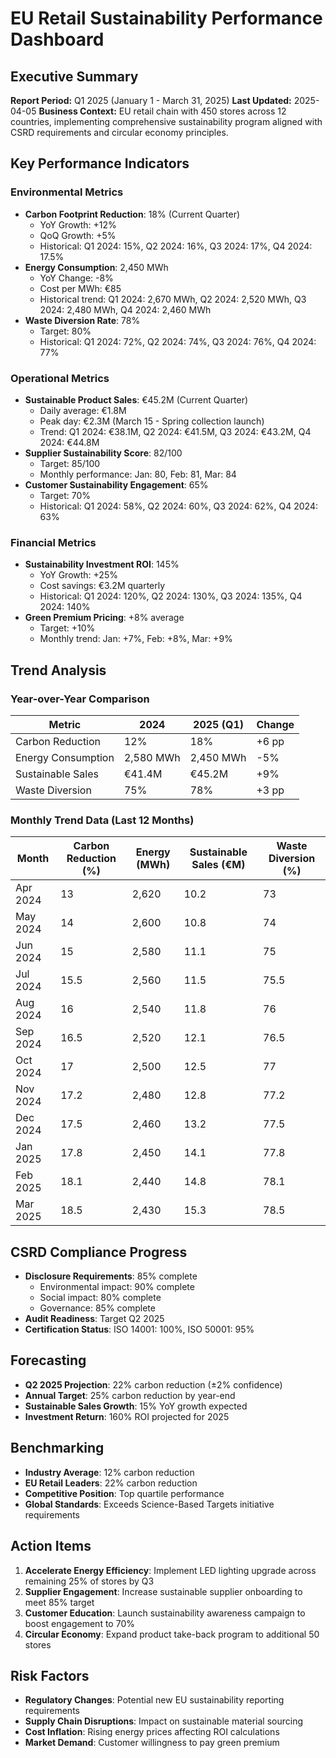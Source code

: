 # EU Retail Sustainability Performance Dashboard

## Executive Summary
**Report Period:** Q1 2025 (January 1 - March 31, 2025)
**Last Updated:** 2025-04-05
**Business Context:** EU retail chain with 450 stores across 12 countries, implementing comprehensive sustainability program aligned with CSRD requirements and circular economy principles.

## Key Performance Indicators

### Environmental Metrics
- **Carbon Footprint Reduction**: 18% (Current Quarter)
  - YoY Growth: +12%
  - QoQ Growth: +5%
  - Historical: Q1 2024: 15%, Q2 2024: 16%, Q3 2024: 17%, Q4 2024: 17.5%
- **Energy Consumption**: 2,450 MWh
  - YoY Change: -8%
  - Cost per MWh: €85
  - Historical trend: Q1 2024: 2,670 MWh, Q2 2024: 2,520 MWh, Q3 2024: 2,480 MWh, Q4 2024: 2,460 MWh
- **Waste Diversion Rate**: 78%
  - Target: 80%
  - Historical: Q1 2024: 72%, Q2 2024: 74%, Q3 2024: 76%, Q4 2024: 77%

### Operational Metrics
- **Sustainable Product Sales**: €45.2M (Current Quarter)
  - Daily average: €1.8M
  - Peak day: €2.3M (March 15 - Spring collection launch)
  - Trend: Q1 2024: €38.1M, Q2 2024: €41.5M, Q3 2024: €43.2M, Q4 2024: €44.8M
- **Supplier Sustainability Score**: 82/100
  - Target: 85/100
  - Monthly performance: Jan: 80, Feb: 81, Mar: 84
- **Customer Sustainability Engagement**: 65%
  - Target: 70%
  - Historical: Q1 2024: 58%, Q2 2024: 60%, Q3 2024: 62%, Q4 2024: 63%

### Financial Metrics
- **Sustainability Investment ROI**: 145%
  - YoY Growth: +25%
  - Cost savings: €3.2M quarterly
  - Historical: Q1 2024: 120%, Q2 2024: 130%, Q3 2024: 135%, Q4 2024: 140%
- **Green Premium Pricing**: +8% average
  - Target: +10%
  - Monthly trend: Jan: +7%, Feb: +8%, Mar: +9%

## Trend Analysis

### Year-over-Year Comparison
| Metric | 2024 | 2025 (Q1) | Change |
|--------|------|------------|--------|
| Carbon Reduction | 12% | 18% | +6 pp |
| Energy Consumption | 2,580 MWh | 2,450 MWh | -5% |
| Sustainable Sales | €41.4M | €45.2M | +9% |
| Waste Diversion | 75% | 78% | +3 pp |

### Monthly Trend Data (Last 12 Months)
| Month | Carbon Reduction (%) | Energy (MWh) | Sustainable Sales (€M) | Waste Diversion (%) |
|-------|---------------------|--------------|----------------------|-------------------|
| Apr 2024 | 13 | 2,620 | 10.2 | 73 |
| May 2024 | 14 | 2,600 | 10.8 | 74 |
| Jun 2024 | 15 | 2,580 | 11.1 | 75 |
| Jul 2024 | 15.5 | 2,560 | 11.5 | 75.5 |
| Aug 2024 | 16 | 2,540 | 11.8 | 76 |
| Sep 2024 | 16.5 | 2,520 | 12.1 | 76.5 |
| Oct 2024 | 17 | 2,500 | 12.5 | 77 |
| Nov 2024 | 17.2 | 2,480 | 12.8 | 77.2 |
| Dec 2024 | 17.5 | 2,460 | 13.2 | 77.5 |
| Jan 2025 | 17.8 | 2,450 | 14.1 | 77.8 |
| Feb 2025 | 18.1 | 2,440 | 14.8 | 78.1 |
| Mar 2025 | 18.5 | 2,430 | 15.3 | 78.5 |

## CSRD Compliance Progress
- **Disclosure Requirements**: 85% complete
  - Environmental impact: 90% complete
  - Social impact: 80% complete
  - Governance: 85% complete
- **Audit Readiness**: Target Q2 2025
- **Certification Status**: ISO 14001: 100%, ISO 50001: 95%

## Forecasting
- **Q2 2025 Projection**: 22% carbon reduction (±2% confidence)
- **Annual Target**: 25% carbon reduction by year-end
- **Sustainable Sales Growth**: 15% YoY growth expected
- **Investment Return**: 160% ROI projected for 2025

## Benchmarking
- **Industry Average**: 12% carbon reduction
- **EU Retail Leaders**: 22% carbon reduction
- **Competitive Position**: Top quartile performance
- **Global Standards**: Exceeds Science-Based Targets initiative requirements

## Action Items
1. **Accelerate Energy Efficiency**: Implement LED lighting upgrade across remaining 25% of stores by Q3
2. **Supplier Engagement**: Increase sustainable supplier onboarding to meet 85% target
3. **Customer Education**: Launch sustainability awareness campaign to boost engagement to 70%
4. **Circular Economy**: Expand product take-back program to additional 50 stores

## Risk Factors
- **Regulatory Changes**: Potential new EU sustainability reporting requirements
- **Supply Chain Disruptions**: Impact on sustainable material sourcing
- **Cost Inflation**: Rising energy prices affecting ROI calculations
- **Market Demand**: Customer willingness to pay green premium